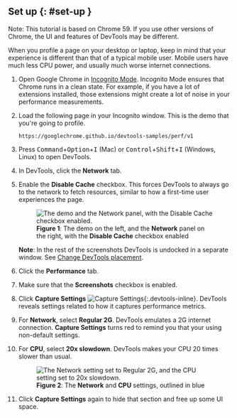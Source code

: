 ## Set up {: #set-up }

Note: This tutorial is based on Chrome 59. If you use other versions of
Chrome, the UI and features of DevTools may be different.

When you profile a page on your desktop or laptop, keep in mind that your
experience is different than that of a typical mobile user. Mobile users
have much less CPU power, and usually much worse internet connections.

1. Open Google Chrome in [Incognito Mode][incognito]. Incognito Mode
   ensures that Chrome runs in a clean state. For example, if you have a
   lot of extensions installed, those extensions might create a lot of noise
   in your performance measurements.
1. Load the following page in your Incognito window. This is the demo
   that you're going to profile.

     `https://googlechrome.github.io/devtools-samples/perf/v1`

1. Press <kbd>Command</kbd>+<kbd>Option</kbd>+<kbd>I</kbd> (Mac) or
   <kbd>Control</kbd>+<kbd>Shift</kbd>+<kbd>I</kbd> (Windows, Linux) to
   open DevTools.
1. In DevTools, click the **Network** tab.
1. Enable the **Disable Cache** checkbox. This forces DevTools to always
   go to the network to fetch resources, similar to how a first-time user
   experiences the page.

     <figure>
       <img src="imgs/network.png"
         alt="The demo and the Network panel, with the Disable Cache checkbox
              enabled."
       <figcaption>
         <b>Figure 1</b>: The demo on the left, and the <b>Network</b> panel
         on the right, with the <b>Disable Cache</b> checkbox enabled
       </figcaption>
     </figure>

     <aside class="note">
       <b>Note</b>: In the rest of the screenshots DevTools is undocked in
       a separate window. See <a
       href="/web/tools/chrome-devtools/ui#placement">Change DevTools
       placement</a>.
     </aside>

1. Click the **Performance** tab.
1. Make sure that the **Screenshots** checkbox is enabled.
1. Click **Capture Settings** ![Capture Settings][CS]{:.devtools-inline}.
   DevTools reveals settings related to how it captures performance
   metrics.
1. For **Network**, select **Regular 2G**. DevTools emulates a 2G internet
   connection. **Capture Settings** turns red to remind you that your using
   non-default settings.
1. For **CPU**, select **20x slowdown**. DevTools makes your CPU 20 times
   slower than usual.

     <figure>
       <img src="imgs/performance-settings.svg"
         alt="The Network setting set to Regular 2G, and the CPU setting
              set to 20x slowdown."
       <figcaption>
         <b>Figure 2</b>: The <b>Network</b> and <b>CPU</b> settings,
         outlined in blue
       </figcaption>
     </figure>

1. Click **Capture Settings** again to hide that section and free up
   some UI space.

[incognito]: https://support.google.com/chrome/answer/95464
[CS]: imgs/capture-settings.png
